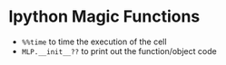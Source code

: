 # Ipython Magic Functions

- `%%time` to time the execution of the cell
- `MLP.__init__??` to print out the function/object code
